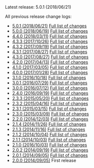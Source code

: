 Latest release: 5.0.1 (2018/06/21)

All previous release change logs:

* [5.0.1 (2018/06/21)](Documentation/Changelog/5.0.1.md) [Full list of changes](https://github.com/FluidTYPO3/vhs/compare/5.0.0...5.0.1)
* [5.0.0 (2018/06/19)](Documentation/Changelog/5.0.0.md) [Full list of changes](https://github.com/FluidTYPO3/vhs/compare/4.4.0...5.0.0)
* [4.4.0 (2018/03/11)](Documentation/Changelog/4.4.0.md) [Full list of changes](https://github.com/FluidTYPO3/vhs/compare/4.3.3...4.4.0)
* [4.3.3 (2017/10/26)](Documentation/Changelog/4.3.3.md) [Full list of changes](https://github.com/FluidTYPO3/vhs/compare/4.3.2...4.3.3)
* [4.3.2 (2017/09/19)](Documentation/Changelog/4.3.2.md) [Full list of changes](https://github.com/FluidTYPO3/vhs/compare/4.3.1...4.3.2)
* [4.3.1 (2017/08/27)](Documentation/Changelog/4.3.1.md) [Full list of changes](https://github.com/FluidTYPO3/vhs/compare/4.3.0...4.3.1)
* [4.3.0 (2017/08/27)](Documentation/Changelog/4.3.0.md) [Full list of changes](https://github.com/FluidTYPO3/vhs/compare/4.2.0...4.3.0)
* [4.2.0 (2017/04/13)](Documentation/Changelog/4.2.0.md) [Full list of changes](https://github.com/FluidTYPO3/vhs/compare/4.1.0...4.2.0)
* [4.1.0 (2017/03/05)](Documentation/Changelog/4.1.0.md) [Full list of changes](https://github.com/FluidTYPO3/vhs/compare/4.0.0...4.1.0)
* [4.0.0 (2017/01/28)](Documentation/Changelog/4.0.0.md) [Full list of changes](https://github.com/FluidTYPO3/vhs/compare/3.1.0...4.0.0)
* [3.1.0 (2016/10/18)](Documentation/Changelog/3.1.0.md) [Full list of changes](https://github.com/FluidTYPO3/vhs/compare/3.0.1...3.1.0)
* [3.0.1 (2016/07/29)](Documentation/Changelog/3.0.1.md) [Full list of changes](https://github.com/FluidTYPO3/vhs/compare/3.0.0...3.0.1)
* [3.0.0 (2016/07/12)](Documentation/Changelog/3.0.0.md) [Full list of changes](https://github.com/FluidTYPO3/vhs/compare/2.4.0...3.0.0)
* [2.4.0 (2016/09/19)](Documentation/Changelog/2.4.0.md) [Full list of changes](https://github.com/FluidTYPO3/vhs/compare/2.3.3...2.4.0)
* [2.3.3 (2015/05/20)](Documentation/Changelog/2.3.3.md) [Full list of changes](https://github.com/FluidTYPO3/vhs/compare/2.3.2...2.3.3)
* [2.3.2 (2015/04/16)](Documentation/Changelog/2.3.2.md) [Full list of changes](https://github.com/FluidTYPO3/vhs/compare/2.3.1...2.3.2)
* [2.3.1 (2015/03/15)](Documentation/Changelog/2.3.1.md) [Full list of changes](https://github.com/FluidTYPO3/vhs/compare/2.3.0...2.3.1)
* [2.3.0 (2015/03/09)](Documentation/Changelog/2.3.0.md) [Full list of changes](https://github.com/FluidTYPO3/vhs/compare/2.2.0...2.3.0)
* [2.2.0 (2014/12/03)](Documentation/Changelog/2.2.0.md) [Full list of changes](https://github.com/FluidTYPO3/vhs/compare/2.1.4...2.2.0)
* [2.1.4 (2014/11/26)](Documentation/Changelog/2.1.4.md) [Full list of changes](https://github.com/FluidTYPO3/vhs/compare/2.1.3...2.1.4)
* [2.1.3 (2014/11/16)](Documentation/Changelog/2.1.3.md) [Full list of changes](https://github.com/FluidTYPO3/vhs/compare/2.1.2...2.1.3)
* [2.1.2 (2014/10/04)](Documentation/Changelog/2.1.2.md) [Full list of changes](https://github.com/FluidTYPO3/vhs/compare/2.1.1...2.1.2)
* [2.1.1 (2014/10/03)](Documentation/Changelog/2.1.1.md) [Full list of changes](https://github.com/FluidTYPO3/vhs/compare/2.1.0...2.1.1)
* [2.1.0 (2016/10/03)](Documentation/Changelog/2.1.0.md) [Full list of changes](https://github.com/FluidTYPO3/vhs/compare/2.0.2...2.1.0)
* [2.0.2 (2014/09/19)](Documentation/Changelog/2.0.2.md) [Full list of changes](https://github.com/FluidTYPO3/vhs/compare/2.0.1...2.0.2)
* [2.0.1 (2014/09/05)](Documentation/Changelog/2.0.1.md) [Full list of changes](https://github.com/FluidTYPO3/vhs/compare/2.0.0...2.0.1)
* [2.0.0 (2014/09/05)](Documentation/Changelog/2.0.0.md) First release